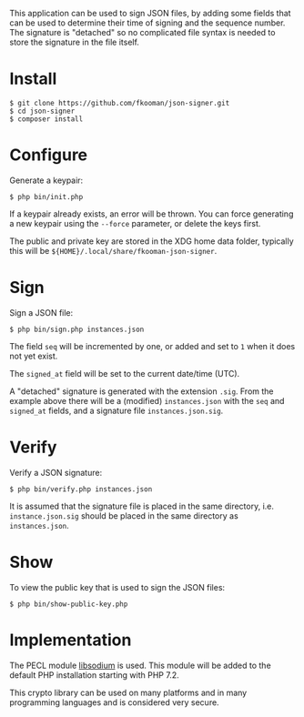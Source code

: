 This application can be used to sign JSON files, by adding some fields that can
be used to determine their time of signing and the sequence number. The 
signature is "detached" so no complicated file syntax is needed to store the 
signature in the file itself.

# Install 
    
    $ git clone https://github.com/fkooman/json-signer.git
    $ cd json-signer
    $ composer install

# Configure 

Generate a keypair:

    $ php bin/init.php

If a keypair already exists, an error will be thrown. You can force generating
a new keypair using the `--force` parameter, or delete the keys first.

The public and private key are stored in the XDG home data folder, typically
this will be `${HOME}/.local/share/fkooman-json-signer`.

# Sign

Sign a JSON file:

    $ php bin/sign.php instances.json

The field `seq` will be incremented by one, or added and set to `1` when it 
does not yet exist.

The `signed_at` field will be set to the current date/time (UTC).

A "detached" signature is generated with the extension `.sig`. From the 
example above there will be a (modified) `instances.json` with the `seq` and
`signed_at` fields, and a signature file `instances.json.sig`.
 
# Verify

Verify a JSON signature:

    $ php bin/verify.php instances.json

It is assumed that the signature file is placed in the same directory, i.e. 
`instance.json.sig` should be placed in the same directory as `instances.json`.

# Show 

To view the public key that is used to sign the JSON files:

    $ php bin/show-public-key.php

# Implementation

The PECL module [libsodium](https://paragonie.com/book/pecl-libsodium) is used. 
This module will be added to the default PHP installation starting with PHP
7.2.

This crypto library can be used on many platforms and in many programming 
languages and is considered very secure.
